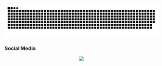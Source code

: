 <div align="center">
  <a href="https://minimania.app">
  <img  src="https://github.com/1999AZZAR/1999AZZAR/blob/main/resources/img/grid-snake.svg"
       alt="snake" /></a>
</div>

<h3>Social Media</h3>
<div align="center">
  <a href="https://discord.gg/minimania" target="_blank">
    <img src="https://img.shields.io/badge/Discord-7289DA?style=flat-square&logo=discord&logoColor=white">
  </a>
  
</div>
